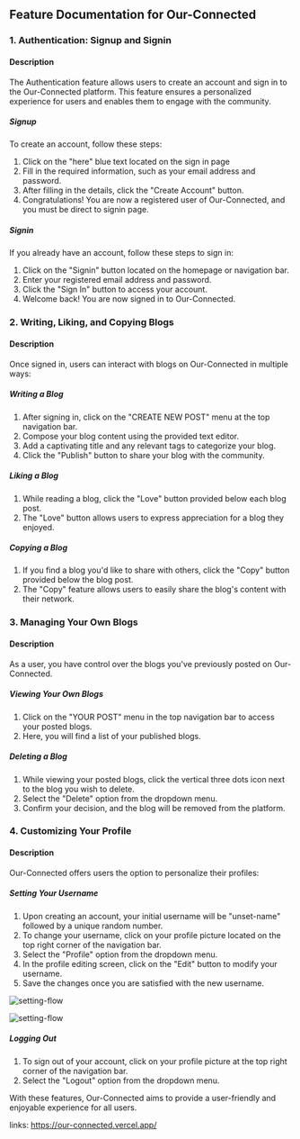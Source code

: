 ## Feature Documentation for Our-Connected

### 1. Authentication: Signup and Signin

#### Description
The Authentication feature allows users to create an account and sign in to the Our-Connected platform. This feature ensures a personalized experience for users and enables them to engage with the community.

##### Signup
To create an account, follow these steps:
1. Click on the "here" blue text located on the sign in page 
2. Fill in the required information, such as your email address and password.
3. After filling in the details, click the "Create Account" button.
4. Congratulations! You are now a registered user of Our-Connected, and you must be direct to signin page.

##### Signin
If you already have an account, follow these steps to sign in: 
1. Click on the "Signin" button located on the homepage or navigation bar.
2. Enter your registered email address and password.
3. Click the "Sign In" button to access your account.
4. Welcome back! You are now signed in to Our-Connected.

### 2. Writing, Liking, and Copying Blogs

#### Description
Once signed in, users can interact with blogs on Our-Connected in multiple ways:

##### Writing a Blog
1. After signing in, click on the "CREATE NEW POST" menu at the top navigation bar.
2. Compose your blog content using the provided text editor.
3. Add a captivating title and any relevant tags to categorize your blog.
4. Click the "Publish" button to share your blog with the community.

##### Liking a Blog
1. While reading a blog, click the "Love" button provided below each blog post.
2. The "Love" button allows users to express appreciation for a blog they enjoyed.

##### Copying a Blog
1. If you find a blog you'd like to share with others, click the "Copy" button provided below the blog post.
2. The "Copy" feature allows users to easily share the blog's content with their network.

### 3. Managing Your Own Blogs

#### Description
As a user, you have control over the blogs you've previously posted on Our-Connected.

##### Viewing Your Own Blogs
1. Click on the "YOUR POST" menu in the top navigation bar to access your posted blogs.
2. Here, you will find a list of your published blogs.

##### Deleting a Blog
1. While viewing your posted blogs, click the vertical three dots icon next to the blog you wish to delete.
2. Select the "Delete" option from the dropdown menu.
3. Confirm your decision, and the blog will be removed from the platform.

### 4. Customizing Your Profile

#### Description
Our-Connected offers users the option to personalize their profiles:

##### Setting Your Username
1. Upon creating an account, your initial username will be "unset-name" followed by a unique random number.
3. To change your username, click on your profile picture located on the top right corner of the navigation bar.
4. Select the "Profile" option from the dropdown menu.
5. In the profile editing screen, click on the "Edit" button to modify your username.
6. Save the changes once you are satisfied with the new username.

![setting-flow](https://firebasestorage.googleapis.com/v0/b/blog-our-connected.appspot.com/o/docs-assets%2FScreenshot%20from%202023-08-01%2013-07-08.png?alt=media&token=225b0c2d-ecdc-4df9-b2d1-e67442ec1a5d)

![setting-flow](https://firebasestorage.googleapis.com/v0/b/blog-our-connected.appspot.com/o/docs-assets%2FScreenshot%20from%202023-08-01%2013-11-18.png?alt=media&token=a1c4a180-f4aa-49b6-9ff5-e12a737acc7d)

##### Logging Out
1. To sign out of your account, click on your profile picture at the top right corner of the navigation bar.
2. Select the "Logout" option from the dropdown menu.

With these features, Our-Connected aims to provide a user-friendly and enjoyable experience for all users.

links: https://our-connected.vercel.app/
